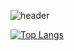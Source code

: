 ![header](https://capsule-render.vercel.app/api?type=waving&color=timeGradient&height=300&section=header&text=Juno&fontSize=90)


[![Top Langs](https://github-readme-stats.vercel.app/api/top-langs/?username=Juno730)](https://github.com/anuraghazra/github-readme-stats)


<!--
**Juno730/Juno730** is a ✨ _special_ ✨ repository because its `README.md` (this file) appears on your GitHub profile.

Here are some ideas to get you started:

- 🔭 I’m currently working on ...
- 🌱 I’m currently learning ...
- 👯 I’m looking to collaborate on ...
- 🤔 I’m looking for help with ...
- 💬 Ask me about ...
- 📫 How to reach me: ...
- 😄 Pronouns: ...
- ⚡ Fun fact: ...
## Hi there 👋
-->
